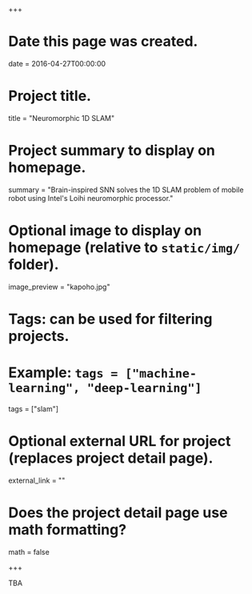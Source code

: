 +++
# Date this page was created.
date = 2016-04-27T00:00:00

# Project title.
title = "Neuromorphic 1D SLAM"

# Project summary to display on homepage.
summary = "Brain-inspired SNN solves the 1D SLAM problem of mobile robot using Intel's Loihi neuromorphic processor."

# Optional image to display on homepage (relative to `static/img/` folder).
image_preview = "kapoho.jpg"

# Tags: can be used for filtering projects.
# Example: `tags = ["machine-learning", "deep-learning"]`
tags = ["slam"]

# Optional external URL for project (replaces project detail page).
external_link = ""

# Does the project detail page use math formatting?
math = false

+++

TBA

